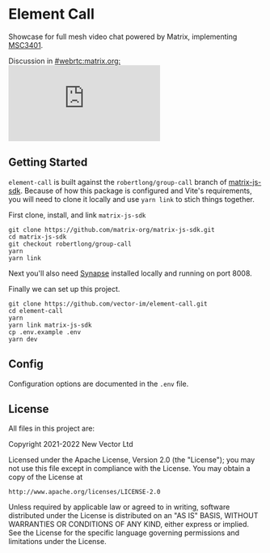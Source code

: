 # Element Call

Showcase for full mesh video chat powered by Matrix, implementing [MSC3401](https://github.com/matrix-org/matrix-spec-proposals/blob/matthew/group-voip/proposals/3401-group-voip.md).

Discussion in [#webrtc:matrix.org: ![#webrtc:matrix.org](https://img.shields.io/matrix/webrtc:matrix.org)](https://matrix.to/#/#webrtc:matrix.org)

## Getting Started

`element-call` is built against the `robertlong/group-call` branch of [matrix-js-sdk](https://github.com/matrix-org/matrix-js-sdk/pull/1902). Because of how this package is configured and Vite's requirements, you will need to clone it locally and use `yarn link` to stich things together.

First clone, install, and link `matrix-js-sdk`

```
git clone https://github.com/matrix-org/matrix-js-sdk.git
cd matrix-js-sdk
git checkout robertlong/group-call
yarn
yarn link
```

Next you'll also need [Synapse](https://matrix-org.github.io/synapse/latest/setup/installation.html) installed locally and running on port 8008.

Finally we can set up this project.

```
git clone https://github.com/vector-im/element-call.git
cd element-call
yarn
yarn link matrix-js-sdk
cp .env.example .env
yarn dev
```

## Config

Configuration options are documented in the `.env` file.

## License

All files in this project are:

Copyright 2021-2022 New Vector Ltd

Licensed under the Apache License, Version 2.0 (the "License");
you may not use this file except in compliance with the License.
You may obtain a copy of the License at

    http://www.apache.org/licenses/LICENSE-2.0

Unless required by applicable law or agreed to in writing, software
distributed under the License is distributed on an "AS IS" BASIS,
WITHOUT WARRANTIES OR CONDITIONS OF ANY KIND, either express or implied.
See the License for the specific language governing permissions and
limitations under the License.

